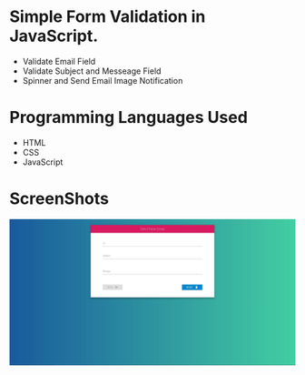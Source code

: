
# Simple Form Validation in JavaScript.

  - Validate Email Field
  - Validate Subject and Messeage Field
  - Spinner and Send Email Image Notification

# Programming Languages Used

  - HTML
  - CSS
  - JavaScript
 
# ScreenShots


![Screenshot](screenshot/sendEmail.jpg)



